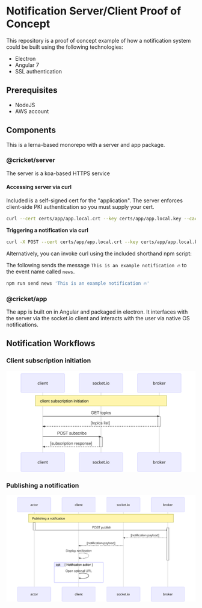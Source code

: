 # Notification Server/Client Proof of Concept

This repository is a proof of concept example of how a notification system could be built using the following technologies:

-   Electron
-   Angular 7
-   SSL authentication

## Prerequisites

-   NodeJS
-   AWS account

## Components

This is a lerna-based monorepo with a server and app package.

### @cricket/server

The server is a koa-based HTTPS service

#### Accessing server via curl

Included is a self-signed cert for the "application". The server enforces client-side PKI authentication so you must supply your cert.

```bash
curl --cert certs/app/app.local.crt --key certs/app/app.local.key --cacert certs/ca/myCA.pem https://server.local:3001/
```

**Triggering a notification via curl**

```bash
curl -X POST --cert certs/app/app.local.crt --key certs/app/app.local.key --cacert certs/ca/myCA.pem -d '{ "eventName":"news", "data":{"level":"info","message":"this is from curl"}}' -H 'Content-Type: application/json' https://server.local:3001/publish
```

Alternatively, you can invoke curl using the included shorthand npm script:

The following sends the message `This is an example notification 🔥` to the event name called `news`.

```bash
npm run send news 'This is an example notification 🔥'
```

### @cricket/app

The app is built on in Angular and packaged in electron. It interfaces with the server via the socket.io client and interacts with the user via native OS notifications.

## Notification Workflows

### Client subscription initiation

![Client Subscription Diagram](assets/mermaid-client-subscription.svg)

### Publishing a notification

![Publishing a notification](assets/mermaid-publish-notification.svg)
